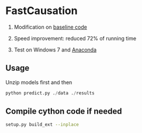 FastCausation
=============

1. Modification on [baseline code](http://www.causality.inf.ethz.ch/CEdata/ce-jarfo-submission.zip)

2. Speed improvement: reduced 72% of running time

3. Test on Windows 7 and [Anaconda](http://repo.continuum.io/archive/Anaconda-1.6.2-Windows-x86_64.exe)

Usage 
-------------
Unzip models first and then

```python
python predict.py ./data ./results
```

Compile cython code if needed
-------------



```bash
setup.py build_ext --inplace
```
